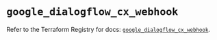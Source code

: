 # `google_dialogflow_cx_webhook`

Refer to the Terraform Registry for docs: [`google_dialogflow_cx_webhook`](https://registry.terraform.io/providers/hashicorp/google-beta/6.49.1/docs/resources/google_dialogflow_cx_webhook).
